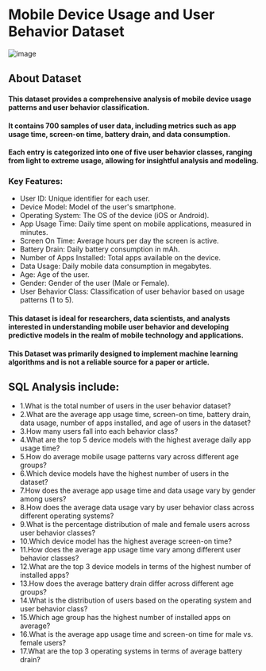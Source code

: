 # Mobile Device Usage and User Behavior Dataset

![image](https://github.com/user-attachments/assets/17ff49a8-fb95-4594-af79-2b25a015eaef)


## About Dataset

#### This dataset provides a comprehensive analysis of mobile device usage patterns and user behavior classification.
#### It contains 700 samples of user data, including metrics such as app usage time, screen-on time, battery drain, and data consumption.
#### Each entry is categorized into one of five user behavior classes, ranging from light to extreme usage, allowing for insightful analysis and modeling.

### Key Features:

* User ID: Unique identifier for each user.
* Device Model: Model of the user's smartphone.
* Operating System: The OS of the device (iOS or Android).
* App Usage Time: Daily time spent on mobile applications, measured in minutes.
* Screen On Time: Average hours per day the screen is active.
* Battery Drain: Daily battery consumption in mAh.
* Number of Apps Installed: Total apps available on the device.
* Data Usage: Daily mobile data consumption in megabytes.
* Age: Age of the user.
* Gender: Gender of the user (Male or Female).
* User Behavior Class: Classification of user behavior based on usage patterns (1 to 5).

#### This dataset is ideal for researchers, data scientists, and analysts interested in understanding mobile user behavior and developing predictive models in the realm of mobile technology and applications.
#### This Dataset was primarily designed to implement machine learning algorithms and is not a reliable source for a paper or article.


## SQL Analysis include:
* 1.What is the total number of users in the user behavior dataset?
* 2.What are the average app usage time, screen-on time, battery drain, data usage, number of apps installed, and age of users in the dataset?
* 3.How many users fall into each behavior class?
* 4.What are the top 5 device models with the highest average daily app usage time?
* 5.How do average mobile usage patterns vary across different age groups?
* 6.Which device models have the highest number of users in the dataset?
* 7.How does the average app usage time and data usage vary by gender among users?
* 8.How does the average data usage vary by user behavior class across different operating systems?
* 9.What is the percentage distribution of male and female users across user behavior classes?
* 10.Which device model has the highest average screen-on time?
* 11.How does the average app usage time vary among different user behavior classes?
* 12.What are the top 3 device models in terms of the highest number of installed apps?
* 13.How does the average battery drain differ across different age groups?
* 14.What is the distribution of users based on the operating system and user behavior class?
* 15.Which age group has the highest number of installed apps on average?
* 16.What is the average app usage time and screen-on time for male vs. female users?
* 17.What are the top 3 operating systems in terms of average battery drain?

  
